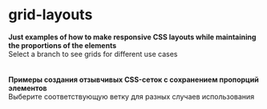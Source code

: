 # grid-layouts
**Just examples of how to make responsive CSS layouts while maintaining the proportions of the elements**
\
Select a branch to see grids for different use cases
\
\
\
**Примеры создания отзывчивых CSS-сеток с сохранением пропорций элементов**
\
Выберите соответствующую ветку для разных случаев использования

